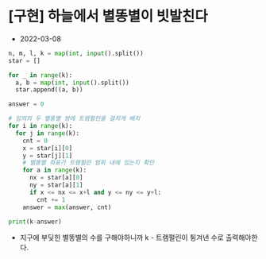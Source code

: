 # [구현] 하늘에서 별똥별이 빗발친다

- 2022-03-08

```python
n, m, l, k = map(int, input().split())
star = []

for _ in range(k):
  a, b = map(int, input().split())
  star.append((a, b))

answer = 0

# 임의의 두 별똥별 쌍에 트램펄린을 걸치게 배치
for i in range(k):
  for j in range(k):
    cnt = 0
    x = star[i][0]
    y = star[j][1]
    # 별똥별 좌표가 트램펄린 범위 내에 있는지 확인
    for a in range(k):
      nx = star[a][0]
      ny = star[a][1]
      if x <= nx <= x+l and y <= ny <= y+l:
        cnt += 1
    answer = max(answer, cnt)

print(k-answer)
```
* 지구에 부딪힌 별똥별의 수를 구해야하니까 k - 트램펄린이 튕겨낸 수로 출력해야한다.
